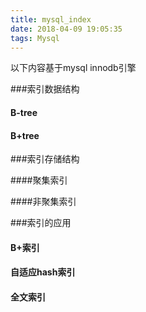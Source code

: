 ```yaml
---
title: mysql_index
date: 2018-04-09 19:05:35
tags: Mysql
---
```


以下内容基于mysql innodb引擎

###索引数据结构

#### B-tree

#### B+tree

###索引存储结构

####聚集索引

####非聚集索引

###索引的应用

#### B+索引

#### 自适应hash索引

#### 全文索引